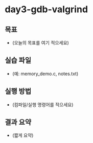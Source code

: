# day3-gdb-valgrind

## 목표
- (오늘의 목표를 여기 적으세요)

## 실습 파일
- (예: memory_demo.c, notes.txt)

## 실행 방법
- (컴파일/실행 명령어를 적으세요)

## 결과 요약
- (짧게 요약)

